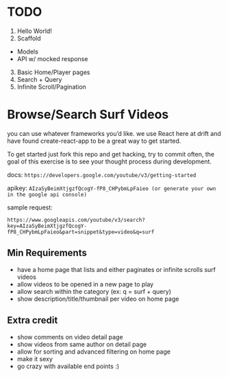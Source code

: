 # TODO

1. Hello World!
2. Scaffold
  * Models
  * API w/ mocked response
3. Basic Home/Player pages
4. Search + Query
5. Infinite Scroll/Pagination

# Browse/Search Surf Videos

you can use whatever frameworks you’d like. we use React here at drift and have found create-react-app to be a great way to get started. 

To get started just fork this repo and get hacking, try to commit often, the goal of this exercise is to see your thought process during development.

docs: ```https://developers.google.com/youtube/v3/getting-started```

apikey: ```AIzaSyBeimXtjgzfQcogY-fP8_CHPybmLpFaieo (or generate your own in the google api console)```

sample request:
```
https://www.googleapis.com/youtube/v3/search?key=AIzaSyBeimXtjgzfQcogY-fP8_CHPybmLpFaieo&part=snippet&type=video&q=surf 
```

## Min Requirements
  - have a home page that lists and either paginates or infinite scrolls surf videos
  - allow videos to be opened in a new page to play
  - allow search within the category (ex: q = surf + query)
  - show description/title/thumbnail per video on home page

## Extra credit
  - show comments on video detail page
  - show videos from same author on detail page
  - allow for sorting and advanced filtering on home page
  - make it sexy
  - go crazy with available end points :)
  
